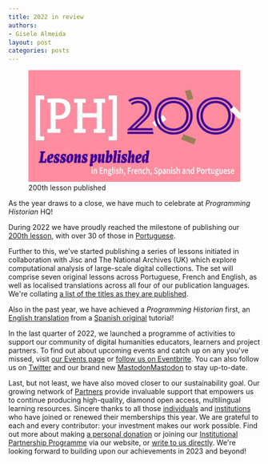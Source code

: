 ```yaml
---
title: 2022 in review
authors: 
- Gisele Almeida
layout: post
categories: posts 
---
```


<p><figure><img src="/images/blog/Review-2022-Picture2.png" alt="Image contains the Programming Historian logo with the number 200"/><figcaption>200th lesson published</figcaption> </figure></p>

As the year draws to a close, we have much to celebrate at _Programming Historian_ HQ!  

During 2022 we have proudly reached the milestone of publishing our [200th lesson](https://doi.org/10.46430/phen0103), with over 30 of those in [Portuguese](/pt/licoes/).

Further to this, we've started publishing a series of lessons initiated in collaboration with Jisc and The National Archives (UK) which explore computational analysis of large-scale digital collections. The set will comprise seven original lessons across Portuguese, French and English, as well as localised translations across all four of our publication languages. We're collating [a list of the titles as they are published](/en/jisc-tna-partnership).

Also in the past year, we have achieved a _Programming Historian_ first, an [English translation](/en/lessons/introduction-map-warper) from a [Spanish original](/es/lecciones/introduccion-map-warper) tutorial!

In the last quarter of 2022, we launched a programme of activities to support our community of digital humanities educators, learners and project partners. To find out about upcoming events and catch up on any you've missed, visit [our Events page](/en/events) or [follow us on Eventbrite](https://www.eventbrite.co.uk/o/programming-historian-56887654463). You can also follow us on [Twitter](https://twitter.com/ProgHist) and our brand new [Mastodon](https://hcommons.social/web/@proghist)<a rel="me" href="[https://programminghistorian.org/en/about]">Mastodon</a> to stay up-to-date.

Last, but not least, we have also moved closer to our sustainability goal. Our growing network of [Partners](/en/supporters) provide invaluable support that empowers us to continue producing high-quality, diamond open access, multilingual learning resources. Sincere thanks to all those [individuals](/en/supporters#individual-supporters) and [institutions](/en/supporters#institutional-partners) who have joined or renewed their memberships this year. We are grateful to each and every contributor: your investment makes our work possible. Find out more about making [a personal donation](/en/individual) or joining our [Institutional Partnership Programme](/en/ipp) via our website, or [write to us directly](mailto:community@programminghistorian.org). We're looking forward to building upon our achievements in 2023 and beyond!
